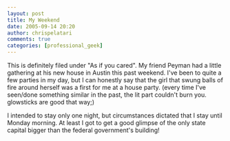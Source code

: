 ```yaml
---
layout: post
title: My Weekend
date: 2005-09-14 20:20
author: chrispelatari
comments: true
categories: [professional_geek]
---
```

This is definitely filed under "As if you cared". My friend Peyman had a
little gathering at his new house in Austin this past weekend. I've been to
quite a few parties in my day, but I can honestly say that the girl that swung
balls of fire around herself was a first for me at a house party. (every time
I've seen/done something similar in the past, the lit part couldn't burn you.
glowsticks are good that way;)

I intended to stay only one night, but circumstances dictated that I stay
until Monday morning. At least I got to get a good glimpse of the only state
capital bigger than the federal government's building!
